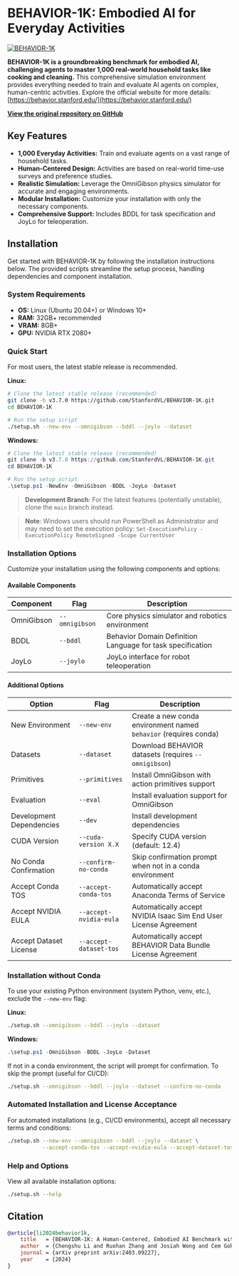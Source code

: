 # BEHAVIOR-1K: Embodied AI for Everyday Activities

[![BEHAVIOR-1K](docs/assets/readme_splash_logo.png)](https://github.com/StanfordVL/BEHAVIOR-1K)

**BEHAVIOR-1K is a groundbreaking benchmark for embodied AI, challenging agents to master 1,000 real-world household tasks like cooking and cleaning.** This comprehensive simulation environment provides everything needed to train and evaluate AI agents on complex, human-centric activities.  Explore the official website for more details: [https://behavior.stanford.edu/](https://behavior.stanford.edu/)

**[View the original repository on GitHub](https://github.com/StanfordVL/BEHAVIOR-1K)**

## Key Features

*   **1,000 Everyday Activities:** Train and evaluate agents on a vast range of household tasks.
*   **Human-Centered Design:** Activities are based on real-world time-use surveys and preference studies.
*   **Realistic Simulation:** Leverage the OmniGibson physics simulator for accurate and engaging environments.
*   **Modular Installation:** Customize your installation with only the necessary components.
*   **Comprehensive Support:** Includes BDDL for task specification and JoyLo for teleoperation.

## Installation

Get started with BEHAVIOR-1K by following the installation instructions below. The provided scripts streamline the setup process, handling dependencies and component installation.

### System Requirements

*   **OS:** Linux (Ubuntu 20.04+) or Windows 10+
*   **RAM:** 32GB+ recommended
*   **VRAM:** 8GB+
*   **GPU:** NVIDIA RTX 2080+

### Quick Start

For most users, the latest stable release is recommended.

**Linux:**

```bash
# Clone the latest stable release (recommended)
git clone -b v3.7.0 https://github.com/StanfordVL/BEHAVIOR-1K.git
cd BEHAVIOR-1K

# Run the setup script
./setup.sh --new-env --omnigibson --bddl --joylo --dataset
```

**Windows:**

```powershell
# Clone the latest stable release (recommended)
git clone -b v3.7.0 https://github.com/StanfordVL/BEHAVIOR-1K.git
cd BEHAVIOR-1K

# Run the setup script
.\setup.ps1 -NewEnv -OmniGibson -BDDL -JoyLo -Dataset
```

> **Development Branch**:  For the latest features (potentially unstable), clone the `main` branch instead.

> **Note**: Windows users should run PowerShell as Administrator and may need to set the execution policy: `Set-ExecutionPolicy -ExecutionPolicy RemoteSigned -Scope CurrentUser`

### Installation Options

Customize your installation using the following components and options:

#### Available Components

| Component        | Flag           | Description                                        |
| ---------------- | -------------- | -------------------------------------------------- |
| OmniGibson       | `--omnigibson` | Core physics simulator and robotics environment |
| BDDL             | `--bddl`       | Behavior Domain Definition Language for task specification |
| JoyLo            | `--joylo`      | JoyLo interface for robot teleoperation            |

#### Additional Options

| Option                    | Flag                    | Description                                                                      |
| ------------------------- | ----------------------- | -------------------------------------------------------------------------------- |
| New Environment           | `--new-env`             | Create a new conda environment named `behavior` (requires conda)                 |
| Datasets                  | `--dataset`             | Download BEHAVIOR datasets (requires `--omnigibson`)                            |
| Primitives                | `--primitives`          | Install OmniGibson with action primitives support                                 |
| Evaluation                | `--eval`                | Install evaluation support for OmniGibson                                         |
| Development Dependencies  | `--dev`                 | Install development dependencies                                                 |
| CUDA Version              | `--cuda-version X.X`    | Specify CUDA version (default: 12.4)                                            |
| No Conda Confirmation     | `--confirm-no-conda`    | Skip confirmation prompt when not in a conda environment                          |
| Accept Conda TOS          | `--accept-conda-tos`    | Automatically accept Anaconda Terms of Service                                    |
| Accept NVIDIA EULA        | `--accept-nvidia-eula`  | Automatically accept NVIDIA Isaac Sim End User License Agreement                  |
| Accept Dataset License    | `--accept-dataset-tos`  | Automatically accept BEHAVIOR Data Bundle License Agreement                       |

### Installation without Conda

To use your existing Python environment (system Python, venv, etc.), exclude the `--new-env` flag:

**Linux:**

```bash
./setup.sh --omnigibson --bddl --joylo --dataset
```

**Windows:**

```powershell
.\setup.ps1 -OmniGibson -BDDL -JoyLo -Dataset
```

If not in a conda environment, the script will prompt for confirmation.  To skip the prompt (useful for CI/CD):

```bash
./setup.sh --omnigibson --bddl --joylo --dataset --confirm-no-conda
```

### Automated Installation and License Acceptance

For automated installations (e.g., CI/CD environments), accept all necessary terms and conditions:

```bash
./setup.sh --new-env --omnigibson --bddl --joylo --dataset \
           --accept-conda-tos --accept-nvidia-eula --accept-dataset-tos
```

###  Help and Options

View all available installation options:

```bash
./setup.sh --help
```

## Citation

```bibtex
@article{li2024behavior1k,
    title   = {BEHAVIOR-1K: A Human-Centered, Embodied AI Benchmark with 1,000 Everyday Activities and Realistic Simulation},
    author  = {Chengshu Li and Ruohan Zhang and Josiah Wong and Cem Gokmen and Sanjana Srivastava and Roberto Martín-Martín and Chen Wang and Gabrael Levine and Wensi Ai and Benjamin Martinez and Hang Yin and Michael Lingelbach and Minjune Hwang and Ayano Hiranaka and Sujay Garlanka and Arman Aydin and Sharon Lee and Jiankai Sun and Mona Anvari and Manasi Sharma and Dhruva Bansal and Samuel Hunter and Kyu-Young Kim and Alan Lou and Caleb R Matthews and Ivan Villa-Renteria and Jerry Huayang Tang and Claire Tang and Fei Xia and Yunzhu Li and Silvio Savarese and Hyowon Gweon and C. Karen Liu and Jiajun Wu and Li Fei-Fei},
    journal = {arXiv preprint arXiv:2403.09227},
    year    = {2024}
}
```